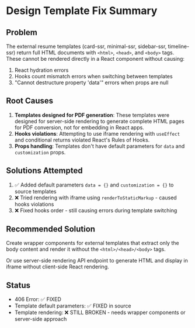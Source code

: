 # Design Template Fix Summary

## Problem
The external resume templates (card-ssr, minimal-ssr, sidebar-ssr, timeline-ssr) return full HTML documents with `<html>`, `<head>`, and `<body>` tags. These cannot be rendered directly in a React component without causing:

1. React hydration errors
2. Hooks count mismatch errors when switching between templates
3. "Cannot destructure property 'data'" errors when props are null

## Root Causes
1. **Templates designed for PDF generation**: These templates were designed for server-side rendering to generate complete HTML pages for PDF conversion, not for embedding in React apps.
2. **Hooks violations**: Attempting to use iframe rendering with `useEffect` and conditional returns violated React's Rules of Hooks.
3. **Props handling**: Templates don't have default parameters for `data` and `customization` props.

## Solutions Attempted
1. ✅ Added default parameters `data = {}` and `customization = {}` to source templates
2. ❌ Tried rendering with iframe using `renderToStaticMarkup` - caused hooks violations
3. ❌ Fixed hooks order - still causing errors during template switching

## Recommended Solution
Create wrapper components for external templates that extract only the body content and render it without the `<html>/<head>/<body>` tags.

Or use server-side rendering API endpoint to generate HTML and display in iframe without client-side React rendering.

## Status
- 406 Error: ✅ FIXED
- Template default parameters: ✅ FIXED in source
- Template rendering: ❌ STILL BROKEN - needs wrapper components or server-side approach
